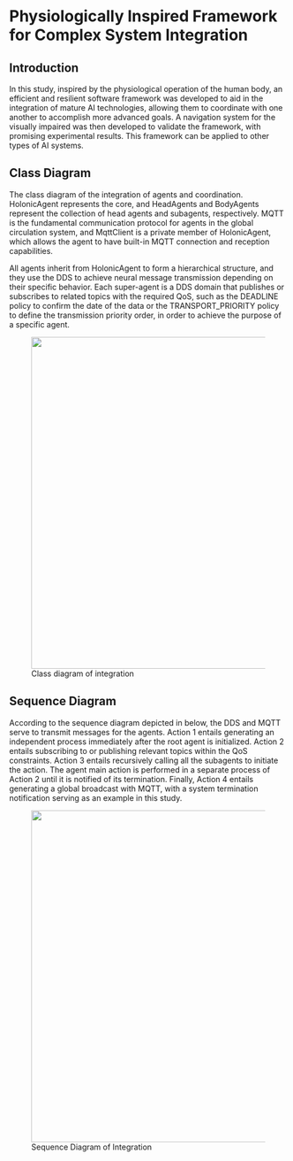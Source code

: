 # Physiologically Inspired Framework for Complex System Integration


## Introduction
In this study, inspired by the physiological operation of the human body, an efficient and resilient software framework was developed to aid in the integration of mature AI technologies, allowing them to coordinate with one another to accomplish more advanced goals. A navigation system for the visually impaired was then developed to validate the framework, with promising experimental results. This framework can be applied to other types of AI systems.


## Class Diagram
The class diagram of the integration of agents and coordination. HolonicAgent represents the core, and HeadAgents and BodyAgents represent the collection of head agents and subagents, respectively. MQTT is the fundamental communication protocol for agents in the global circulation system, and MqttClient is a private member of HolonicAgent, which allows the agent to have built-in MQTT connection and reception capabilities.

All agents inherit from HolonicAgent to form a hierarchical structure, and they use the DDS to achieve neural message transmission depending on their specific behavior. Each super-agent is a DDS domain that publishes or subscribes to related topics with the required QoS, such as the DEADLINE policy to confirm the date of the data or the TRANSPORT_PRIORITY policy to define the transmission priority order, in order to achieve the purpose of a specific agent.
<figure>
    <img src="https://i.imgur.com/9vIa7JH.png" width="600">
    <figcaption>Class diagram of integration</figcaption>
</figure>


## Sequence Diagram
According to the sequence diagram depicted in below, the DDS and MQTT serve to transmit messages for the agents. Action 1 entails generating an independent process immediately after the root agent is initialized. Action 2 entails subscribing to or publishing relevant topics within the QoS constraints. Action 3 entails recursively calling all the subagents to initiate the action. The agent main action is performed in a separate process of Action 2 until it is notified of its termination. Finally, Action 4 entails generating a global broadcast with MQTT, with a system termination notification serving as an example in this study.
<figure>
    <img src="https://i.imgur.com/6lA3w1X.png" width="600">
    <figcaption>Sequence Diagram of Integration</figcaption>
</figure>
